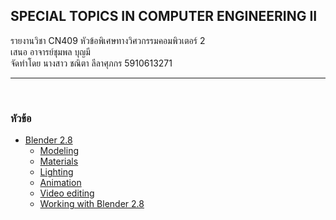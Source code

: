 ## SPECIAL TOPICS IN COMPUTER ENGINEERING II

รายงานวิชา CN409 หัวข้อพิเศษทางวิศวกรรมคอมพิวเตอร์ 2  
เสนอ อาจารย์ชุมพล บุญมี  
จัดทำโดย นางสาว ชณิตา ลีลาศุภกร 5910613271 

-------------
<br/>

### หัวข้อ
+ [Blender 2.8](project/blender2.8.md)
    - [Modeling](project/modeling.md)
    - [Materials](project/materials.md)
    - [Lighting](project/lighting.md)
    - [Animation](project/animation.md)
    - [Video editing](project/video_editing.md)
    - [Working with Blender 2.8](project/working.md)
